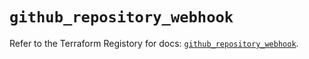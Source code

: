 # `github_repository_webhook`

Refer to the Terraform Registory for docs: [`github_repository_webhook`](https://registry.terraform.io/providers/integrations/github/5.34.0/docs/resources/repository_webhook).
